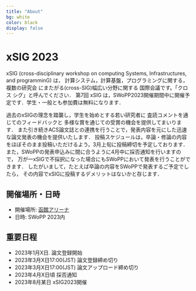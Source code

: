 ```yaml
---
title: "About"
bg: white
color: black
display: false
---
```


# xSIG 2023

xSIG (cross-disciplinary workshop on computing Systems, Infrastructures, and programminG) は，
計算システム，計算基盤，プログラミングに関する，複数の研究会 にまたがる(cross-SIG)幅広い分野に関する
国際会議です。「クロス シグ」と呼んでください．
第7回 xSIG は，SWoPP2023開催期間中に開催予定です．学生・一般とも参加費は無料になります．

過去のxSIGの理念を踏襲し，学生を始めとする若い研究者に 査読コメントを通じてのフィードバックと
多様な賞を通じての受賞の機会を提供してまいります．
また引き続きACS論文誌との連携を行うことで，発表内容を元にした迅速な論文発表の機会を提供いたします．
投稿スケジュールは，卒論・修論の内容をほぼそのまま投稿いただけるよう，3月上旬に投稿締切を予定しております．
また，SWoPPの発表申込みに間に合うように4月中に採否通知を行いますので，
万が一xSIGで不採択になった場合にもSWoPPにおいて発表を行うことができます．
したがいまして，たとえば卒論の内容をSWoPPで発表するご予定でしたら，
その内容でxSIGに投稿するデメリットはないかと存じます．

## 開催場所・日時

- 開催場所: [函館アリーナ](http://www.zaidan-hakodate.com/arena/)
- 日時: SWoPP 2023内

## 重要日程
- 2023年1月X日.           論文登録開始 
- 2023年3月X日17:00(JST)  論文登録締め切り 
- 2023年3月X日17:00(JST)  論文アップロード締め切り 
- 2023年4月X日頃          採否通知 
- 2023年8月某日           xSIG2023開催


